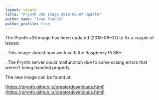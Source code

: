 ```yaml
---
layout: single
title: "Prynth v05 Image 2018-06-07 Update"
author_name: "Ivan Franco"
author_profile: true
---
```

The Prynth v05 image has been updated (2018-06–07) to fix a couple of issues:

. This image should now work with the Raspberry Pi 3B+.

. The Prynth server could malfunction due to some sclang errors that weren’t being handled properly.

The new image can be found at:

[https://prynth.github.io/create/downloads.html](https://prynth.github.io/create/downloads.html)

